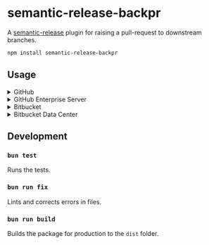# semantic-release-backpr

A [semantic-release] plugin for raising a pull-request to downstream branches.

```sh
npm install semantic-release-backpr
```

## Usage

<details>
<summary>GitHub</summary>

```json
{
  "plugins": [
    "@semantic-release/commit-analyzer",
    "@semantic-release/release-notes-generator",
    "semantic-release-backpr"
  ]
}
```
</details>

<details>
<summary>GitHub Enterprise Server</summary>

```json
{
  "plugins": [
    "@semantic-release/commit-analyzer",
    "@semantic-release/release-notes-generator",
    ["semantic-release-backpr", {"githubUrl": "https://HOSTNAME/api/v3"}]
  ]
}
```
</details>

<details>
<summary>Bitbucket</summary>

```json
{
  "plugins": [
    "@semantic-release/commit-analyzer",
    "@semantic-release/release-notes-generator",
    ["semantic-release-backpr", {"provider": "bitbucket"}]
  ]
}
```
</details>

<details>
<summary>Bitbucket Data Center</summary>

```json
{
  "plugins": [
    "@semantic-release/commit-analyzer",
    "@semantic-release/release-notes-generator",
    [
      "semantic-release-backpr",
      {
        "provider": "bitbucket",
        "bitbucketUrl": "https://HOSTNAME/rest/api/1.0"
      }
    ]
  ]
}
```
</details>

## Development

### `bun test`

Runs the tests.

### `bun run fix`

Lints and corrects errors in files.

### `bun run build`

Builds the package for production to the `dist` folder.

[semantic-release]: https://github.com/semantic-release/semantic-release
